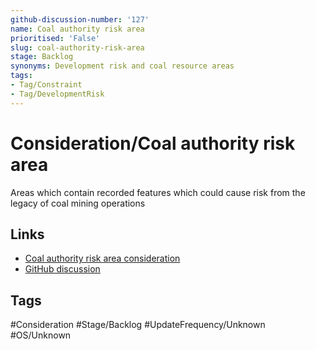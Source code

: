 ```yaml
---
github-discussion-number: '127'
name: Coal authority risk area
prioritised: 'False'
slug: coal-authority-risk-area
stage: Backlog
synonyms: Development risk and coal resource areas
tags:
- Tag/Constraint
- Tag/DevelopmentRisk
---
```


# Consideration/Coal authority risk area

Areas which contain recorded features which could cause risk from the legacy of coal mining operations

## Links

* [Coal authority risk area consideration](https://design.planning.data.gov.uk/planning-consideration/coal-authority-risk-area)
* [GitHub discussion](https://github.com/digital-land/data-standards-backlog/discussions/127)

## Tags

#Consideration #Stage/Backlog #UpdateFrequency/Unknown #OS/Unknown